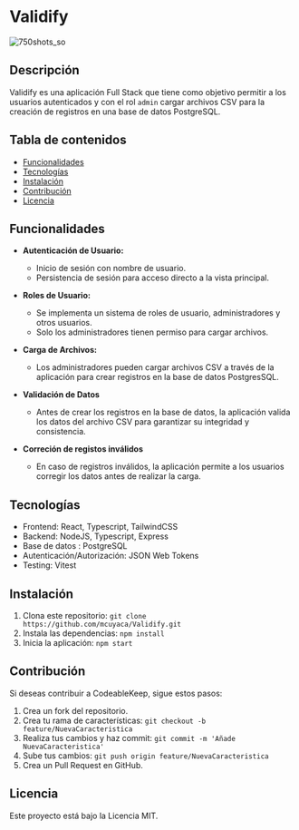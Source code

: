 # Validify
![750shots_so](https://github.com/mcuyaca/Validify/assets/132428045/40079029-122f-4d6c-932b-4a14ed90477f)
## Descripción

Validify es una aplicación Full Stack que tiene como objetivo permitir a los usuarios autenticados y con el rol `admin` cargar archivos CSV para la creación de registros en una base de datos PostgreSQL.

## Tabla de contenidos

- [Funcionalidades](#funcionalidades)
- [Tecnologías](#tecnologías)
- [Instalación](#instalación)
- [Contribución](#contribución)
- [Licencia](#licencia)

## Funcionalidades

- **Autenticación de Usuario:**

  - Inicio de sesión con nombre de usuario.
  - Persistencia de sesión para acceso directo a la vista principal.

- **Roles de Usuario:**

  - Se implementa un sistema de roles de usuario, administradores y otros usuarios.
  - Solo los administradores tienen permiso para cargar archivos.

- **Carga de Archivos:**

  - Los administradores pueden cargar archivos CSV a través de la aplicación para crear registros en la base de datos PostgresSQL.

- **Validación de Datos**

  - Antes de crear los registros en la base de datos, la aplicación valida los datos del archivo CSV para garantizar su integridad y consistencia.

- **Correción de registos inválidos**
  - En caso de registros inválidos, la aplicación permite a los usuarios corregir los datos antes de realizar la carga.

## Tecnologías

- Frontend: React, Typescript, TailwindCSS
- Backend: NodeJS, Typescript, Express
- Base de datos : PostgreSQL
- Autenticación/Autorización: JSON Web Tokens
- Testing: Vitest

## Instalación

1. Clona este repositorio: `git clone https://github.com/mcuyaca/Validify.git`
2. Instala las dependencias: `npm install`
3. Inicia la aplicación: `npm start`

## Contribución

Si deseas contribuir a CodeableKeep, sigue estos pasos:

1. Crea un fork del repositorio.
2. Crea tu rama de características: `git checkout -b feature/NuevaCaracteristica`
3. Realiza tus cambios y haz commit: `git commit -m 'Añade NuevaCaracteristica'`
4. Sube tus cambios: `git push origin feature/NuevaCaracteristica`
5. Crea un Pull Request en GitHub.

## Licencia

Este proyecto está bajo la Licencia MIT.

